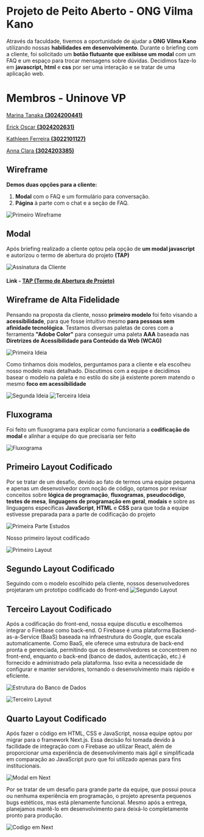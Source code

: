 # Projeto de Peito Aberto - ONG Vilma Kano

Através da faculdade, tivemos a oportunidade de ajudar a **ONG Vilma Kano** utilizando nossas **habilidades em desenvolvimento**. Durante o briefing com a cliente, foi solicitado um **botão flutuante que exibisse um modal** com um FAQ e um espaço para trocar mensagens sobre dúvidas.
Decidimos faze-lo em **javascript, html** e **css** por ser uma interação e se tratar de uma aplicação web.

# Membros - Uninove VP

<a href="https://github.com/tanaka-11">Marina Tanaka <b>(3024200441)</b></a>

<a href="https://github.com/eoscar76">Erick Oscar <b>(3024202631)</b></a>

<a href="https://github.com/KathleenFerreira18">Kathleen Ferreira <b>(3022101127)</b></a>

<a href="https://github.com/anna-clara-ds">Anna Clara <b>(3024203385)</b></a>

## Wireframe

**Demos duas opções para a cliente:**

1. **Modal** com o FAQ e um formulário para conversação.
2. **Página** à parte com o chat e a seção de FAQ.

![Primeiro Wireframe](./src/assets/images/readme/wireframe-baixa-fidelidade.png)

## Modal

Após briefing realizado a cliente optou pela opção de **um modal javascript** e autorizou o termo de abertura do projeto **(TAP)**

![Assinatura da Cliente](./src/assets/images/readme/assinatura-vilma.png)

#### Link - [TAP (Termo de Abertura de Projeto)](TAP_TERMO_DE_ABERTURA_DE_PROJETO_assinado.pdf)

## Wireframe de Alta Fidelidade

Pensando na proposta da cliente, nosso **primeiro modelo** foi feito visando a **acessibilidade**, para que fosse intuitivo mesmo **para pessoas sem afinidade tecnológica**. Testamos diversas paletas de cores com a ferramenta **"Adobe Color"** para conseguir uma paleta **AAA** baseada nas **Diretrizes de Acessibilidade para Conteúdo da Web (WCAG)**

![Primeira Ideia](./src/assets/images/readme/wireframe-alta-fidelidade.png)

Como tinhamos dois modelos, perguntamos para a cliente e ela escolheu nosso modelo mais detalhado. Discutimos com a equipe e decidimos basear o modelo na paleta e no estilo do site já existente porem matendo o mesmo **foco em acessibilidade**

![Segunda Ideia](./src/assets/images/readme/wireframe-alta-fidelidade-02.png)
![Terceira Ideia](./src/assets/images/readme/wireframe-alta-fidelidade-03.png)

## Fluxograma

Foi feito um fluxograma para explicar como funcionaria a **codificação do modal** e alinhar a equipe do que precisaria ser feito

![Fluxograma](./src/assets/images/readme/fluxograma-da-funcao-JavaScript.jpg)

## Primeiro Layout Codificado

Por se tratar de um desafio, devido ao fato de termos uma equipe pequena e apenas um desenvolvedor com noção de código, optamos por revisar conceitos sobre **lógica de programação**, **fluxogramas**, **pseudocódigo**, **testes de mesa**, **linguagens de programação em geral**, **modais** e sobre as linguagens específicas **JavaScript**, **HTML** e **CSS** para que toda a equipe estivesse preparada para a parte de codificação do projeto

![Primeira Parte Estudos](./src/assets/images/readme/estudos.png)

Nosso primeiro layout codificado

![Primeiro Layout](./src/assets/images/readme/primeiro-layout-codificado.png)

## Segundo Layout Codificado

Seguindo com o modelo escolhido pela cliente, nossos desenvolvedores projetaram um prototipo codificado do front-end
![Segundo Layout](./src/assets/images/readme/segundo-layout-codificado.png)

## Terceiro Layout Codificado

Após a codificação do front-end, nossa equipe discutiu e escolhemos integrar o Firebase como back-end. O Firebase é uma plataforma Backend-as-a-Service (BaaS) baseada na infraestrutura do Google, que escala automaticamente. Como BaaS, ele oferece uma estrutura de back-end pronta e gerenciada, permitindo que os desenvolvedores se concentrem no front-end, enquanto o back-end (banco de dados, autenticação, etc.) é fornecido e administrado pela plataforma. Isso evita a necessidade de configurar e manter servidores, tornando o desenvolvimento mais rápido e eficiente.

![Estrutura do Banco de Dados](./src/assets/images/readme/estrutura-firebase.png)

![Terceiro Layout](./src/assets/images/readme/terceiro-layout-codificado.png)

## Quarto Layout Codificado

Após fazer o código em HTML, CSS e JavaScript, nossa equipe optou por migrar para o framework Next.js. Essa decisão foi tomada devido à facilidade de integração com o Firebase ao utilizar React, além de proporcionar uma experiência de desenvolvimento mais ágil e simplificada em comparação ao JavaScript puro que foi utilizado apenas para fins institucionais.

![Modal em Next](./src/assets/images/readme/quarto-layout-codificado.png)

Por se tratar de um desafio para grande parte da equipe, que possui pouca ou nenhuma experiência em programação, o projeto apresenta pequenos bugs estéticos, mas está plenamente funcional. Mesmo após a entrega, planejamos mantê-lo em desenvolvimento para deixá-lo completamente pronto para produção.

![Codigo em Next](./src/assets/images/readme/terceiro-codigo-modal.png)
